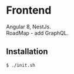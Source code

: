 # Frontend

Angular 8, NestJs. <br>
RoadMap - add GraphQL.

## Installation

```bash
$ ./init.sh
```
